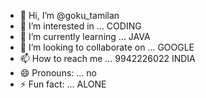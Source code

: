 - 👋 Hi, I’m @goku_tamilan
- 👀 I’m interested in ... CODING
- 🌱 I’m currently learning ... JAVA
- 💞️ I’m looking to collaborate on ... GOOGLE
- 📫 How to reach me ... 9942226022    INDIA
- 😄 Pronouns: ... no
- ⚡ Fun fact: ... ALONE

<!---
coder123elf/coder123elf is a ✨ special ✨ repository because its `README.md` (this file) appears on your GitHub profile.
You can click the Preview link to take a look at your changes.
--->
